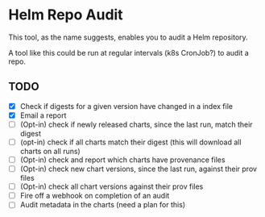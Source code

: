 # Helm Repo Audit

This tool, as the name suggests, enables you to audit a Helm repository.

A tool like this could be run at regular intervals (k8s CronJob?) to audit a repo.

## TODO

* [x] Check if digests for a given version have changed in a index file
* [x] Email a report
* [ ] (Opt-in) check if newly released charts, since the last run, match their digest
* [ ] (opt-in) check if all charts match their digest (this will download all charts on all runs)
* [ ] (Opt-in) check and report which charts have provenance files
* [ ] (Opt-in) check new chart versions, since the last run, against their prov files
* [ ] (Opt-in) check all chart versions against their prov files
* [ ] Fire off a webhook on completion of an audit
* [ ] Audit metadata in the charts (need a plan for this)